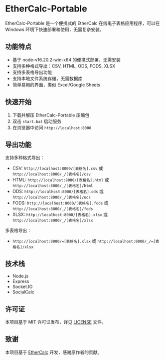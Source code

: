 # EtherCalc-Portable

EtherCalc-Portable 是一个便携式的 EtherCalc 在线电子表格应用程序，可以在 Windows 环境下快速部署和使用，无需复杂安装。

## 功能特点

- 基于 node-v16.20.2-win-x64 的便携式部署，无需安装
- 支持多种格式导出：CSV, HTML, ODS, FODS, XLSX
- 支持多表格导出功能
- 支持本地文件系统存储，无需数据库
- 简单易用的界面，类似 Excel/Google Sheets

## 快速开始

1. 下载并解压 EtherCalc-Portable 压缩包
2. 双击 `start.bat` 启动服务
3. 在浏览器中访问 `http://localhost:8000`

## 导出功能

支持多种格式导出：
- CSV: `http://localhost:8000/[表格名].csv` 或 `http://localhost:8000/_/[表格名]/csv`
- HTML: `http://localhost:8000/[表格名].html` 或 `http://localhost:8000/_/[表格名]/html`
- ODS: `http://localhost:8000/[表格名].ods` 或 `http://localhost:8000/_/[表格名]/ods`
- FODS: `http://localhost:8000/[表格名].fods` 或 `http://localhost:8000/_/[表格名]/fods`
- XLSX: `http://localhost:8000/[表格名].xlsx` 或 `http://localhost:8000/_/[表格名]/xlsx`

多表格导出：
- `http://localhost:8000/=[表格名].xlsx` 或 `http://localhost:8000/_/=[表格名]/xlsx`

## 技术栈

- Node.js
- Express
- Socket.IO
- SocialCalc

## 许可证

本项目基于 MIT 许可证发布，详见 [LICENSE](LICENSE) 文件。

## 致谢

本项目基于 [EtherCalc](https://github.com/audreyt/ethercalc) 开发，感谢原作者的贡献。

